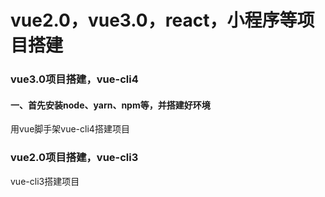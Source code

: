 # vue2.0，vue3.0，react，小程序等项目搭建

### vue3.0项目搭建，vue-cli4

#### 一、首先安装node、yarn、npm等，并搭建好环境

用vue脚手架vue-cli4搭建项目

### vue2.0项目搭建，vue-cli3

vue-cli3搭建项目




